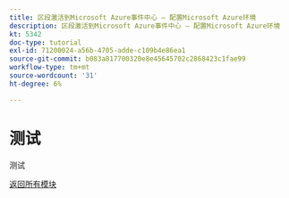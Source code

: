 ```yaml
---
title: 区段激活到Microsoft Azure事件中心 — 配置Microsoft Azure环境
description: 区段激活到Microsoft Azure事件中心 — 配置Microsoft Azure环境
kt: 5342
doc-type: tutorial
exl-id: 71200024-a56b-4705-adde-c109b4e86ea1
source-git-commit: b083a817700320e8e45645702c2868423c1fae99
workflow-type: tm+mt
source-wordcount: '31'
ht-degree: 6%

---
```


# 测试

测试

[返回所有模块](./../../../overview.md)

